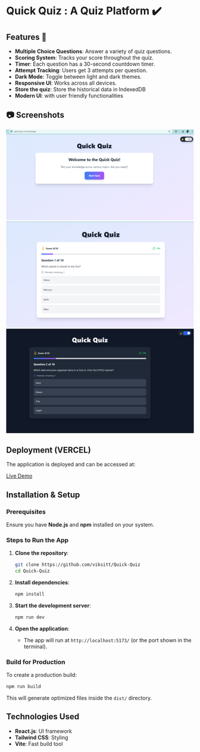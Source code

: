 # Quick Quiz : A Quiz Platform ✔️

## Features 🚀

- **Multiple Choice Questions**: Answer a variety of quiz questions.
- **Scoring System**: Tracks your score throughout the quiz.
- **Timer**: Each question has a 30-second countdown timer.
- **Attempt Tracking**: Users get 3 attempts per question.
- **Dark Mode**: Toggle between light and dark themes.
- **Responsive UI**: Works across all devices.
- **Store the quiz**: Store the historical data in IndexedDB
- **Modern UI**: with user friendly functionalities
  
## **📷 Screenshots**  

![Chat UI Preview](https://github.com/viksitt/Quick-Quiz/blob/main/Screenshot%202025-02-20%20140532.png)  
![Chat UI Preview]( https://github.com/viksitt/Quick-Quiz/blob/main/Screenshot%202025-02-20%20140555.png)  
![Chat UI Preview](https://github.com/viksitt/Quick-Quiz/blob/main/Screenshot%202025-02-20%20140615.png)  

## Deployment (VERCEL)

The application is deployed and can be accessed at:

[Live Demo](https://quick-quiz-orcin.vercel.app/)

## Installation & Setup

### Prerequisites

Ensure you have **Node.js** and **npm** installed on your system.

### Steps to Run the App

1. **Clone the repository**:

   ```sh
   git clone https://github.com/viksitt/Quick-Quiz
   cd Quick-Quiz
   ```

2. **Install dependencies**:

   ```sh
   npm install
   ```

3. **Start the development server**:

   ```sh
   npm run dev
   ```

4. **Open the application**:

   - The app will run at `http://localhost:5173/` (or the port shown in the terminal).

### Build for Production

To create a production build:

```sh
npm run build
```

This will generate optimized files inside the `dist/` directory.

## Technologies Used

- **React.js**: UI framework 
- **Tailwind CSS**: Styling
- **Vite**: Fast build tool



